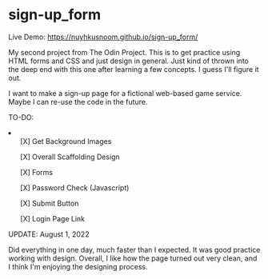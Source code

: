 # sign-up_form

Live Demo: https://nuyhkusnoom.github.io/sign-up_form/

My second project from The Odin Project. This is to get practice using HTML forms and CSS and just design in general. Just kind of thrown into the deep end with this one after learning a few concepts. I guess I'll figure it out.

I want to make a sign-up page for a fictional web-based game service. Maybe I can re-use the code in the future.

TO-DO:

<li>
    <ul>[X] Get Background Images</ul>
    <ul>[X] Overall Scaffolding Design</ul>
    <ul>[X] Forms</ul>
    <ul>[X] Password Check (Javascript)</ul>
    <ul>[X] Submit Button</ul>
    <ul>[X] Login Page Link</ul>
</li>

UPDATE: August 1, 2022

Did everything in one day, much faster than I expected. It was good practice working with design. Overall, I like how the page turned out very clean, and I think I'm enjoying the designing process.